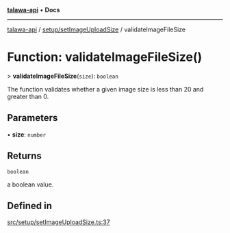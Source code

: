 [**talawa-api**](../../../README.md) • **Docs**

***

[talawa-api](../../../modules.md) / [setup/setImageUploadSize](../README.md) / validateImageFileSize

# Function: validateImageFileSize()

\> **validateImageFileSize**(`size`): `boolean`

The function validates whether a given image size is less than 20 and greater than 0.

## Parameters

• **size**: `number`

## Returns

`boolean`

a boolean value.

## Defined in

[src/setup/setImageUploadSize.ts:37](https://github.com/PalisadoesFoundation/talawa-api/blob/92443bb6a5ff3ed66457149a509401986a82e570/src/setup/setImageUploadSize.ts#L37)
